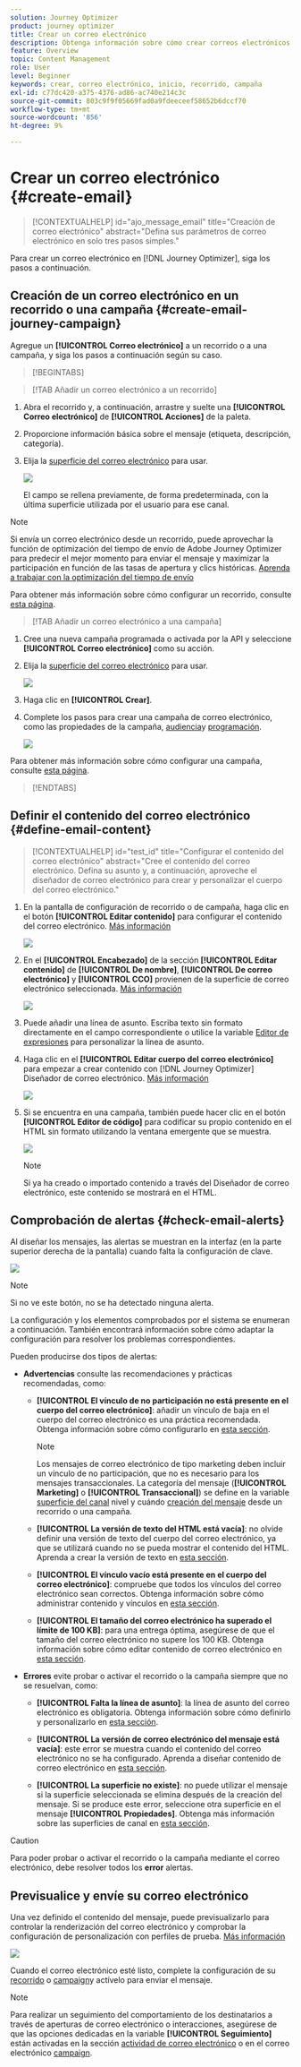 ```yaml
---
solution: Journey Optimizer
product: journey optimizer
title: Crear un correo electrónico
description: Obtenga información sobre cómo crear correos electrónicos en Journey Optimizer
feature: Overview
topic: Content Management
role: User
level: Beginner
keywords: crear, correo electrónico, inicio, recorrido, campaña
exl-id: c77dc420-a375-4376-ad86-ac740e214c3c
source-git-commit: 803c9f9f05669fad0a9fdeeceef58652b6dccf70
workflow-type: tm+mt
source-wordcount: '856'
ht-degree: 9%

---
```


# Crear un correo electrónico {#create-email}

>[!CONTEXTUALHELP]
>id="ajo_message_email"
>title="Creación de correo electrónico"
>abstract="Defina sus parámetros de correo electrónico en solo tres pasos simples."

Para crear un correo electrónico en [!DNL Journey Optimizer], siga los pasos a continuación.

## Creación de un correo electrónico en un recorrido o una campaña {#create-email-journey-campaign}

Agregue un **[!UICONTROL Correo electrónico]** a un recorrido o a una campaña, y siga los pasos a continuación según su caso.

>[!BEGINTABS]

>[!TAB Añadir un correo electrónico a un recorrido]

1. Abra el recorrido y, a continuación, arrastre y suelte una **[!UICONTROL Correo electrónico]** de **[!UICONTROL Acciones]** de la paleta.

1. Proporcione información básica sobre el mensaje (etiqueta, descripción, categoría).

1. Elija la [superficie del correo electrónico](email-settings.md) para usar.

   ![](assets/email_journey.png)

   El campo se rellena previamente, de forma predeterminada, con la última superficie utilizada por el usuario para ese canal.

>[!NOTE]
>
>Si envía un correo electrónico desde un recorrido, puede aprovechar la función de optimización del tiempo de envío de Adobe Journey Optimizer para predecir el mejor momento para enviar el mensaje y maximizar la participación en función de las tasas de apertura y clics históricas. [Aprenda a trabajar con la optimización del tiempo de envío](../building-journeys/journeys-message.md#send-time-optimization)

Para obtener más información sobre cómo configurar un recorrido, consulte [esta página](../building-journeys/journey-gs.md).

>[!TAB Añadir un correo electrónico a una campaña]

1. Cree una nueva campaña programada o activada por la API y seleccione **[!UICONTROL Correo electrónico]** como su acción.

1. Elija la [superficie del correo electrónico](email-settings.md) para usar.

   ![](assets/email_campaign.png)

1. Haga clic en **[!UICONTROL Crear]**.

1. Complete los pasos para crear una campaña de correo electrónico, como las propiedades de la campaña, [audiencia](../segment/about-segments.md)y [programación](../campaigns/create-campaign.md#schedule).

   ![](assets/email_campaign_steps.png)

<!--
From the **[!UICONTROL Action]** section, specify if you want to track how your recipients react to your delivery: you can track email opens, and/or clicks on links and buttons in your email.

![](assets/email_campaign_tracking.png)
-->

Para obtener más información sobre cómo configurar una campaña, consulte [esta página](../campaigns/get-started-with-campaigns.md).

>[!ENDTABS]

## Definir el contenido del correo electrónico {#define-email-content}

<!-- update the quarry component with right ID value-->

>[!CONTEXTUALHELP]
>id="test_id"
>title="Configurar el contenido del correo electrónico"
>abstract="Cree el contenido del correo electrónico. Defina su asunto y, a continuación, aproveche el diseñador de correo electrónico para crear y personalizar el cuerpo del correo electrónico."

1. En la pantalla de configuración de recorrido o de campaña, haga clic en el botón **[!UICONTROL Editar contenido]** para configurar el contenido del correo electrónico. [Más información](get-started-email-design.md)

   ![](assets/email_campaign_edit_content.png)

1. En el **[!UICONTROL Encabezado]** de la sección **[!UICONTROL Editar contenido]** de **[!UICONTROL De nombre]**, **[!UICONTROL De correo electrónico]** y **[!UICONTROL CCO]** provienen de la superficie de correo electrónico seleccionada. [Más información](email-settings.md) <!--check if same for journey-->

   ![](assets/email_designer_edit_content_header.png)

1. Puede añadir una línea de asunto. Escriba texto sin formato directamente en el campo correspondiente o utilice la variable [Editor de expresiones](../personalization/personalization-build-expressions.md) para personalizar la línea de asunto.

1. Haga clic en el **[!UICONTROL Editar cuerpo del correo electrónico]** para empezar a crear contenido con [!DNL Journey Optimizer] Diseñador de correo electrónico. [Más información](get-started-email-design.md)

   ![](assets/email_designer_edit_email_body.png)

1. Si se encuentra en una campaña, también puede hacer clic en el botón **[!UICONTROL Editor de código]** para codificar su propio contenido en el HTML sin formato utilizando la ventana emergente que se muestra.

   ![](assets/email_designer_edit_code_editor.png)

   >[!NOTE]
   >
   >Si ya ha creado o importado contenido a través del Diseñador de correo electrónico, este contenido se mostrará en el HTML.

## Comprobación de alertas {#check-email-alerts}

Al diseñar los mensajes, las alertas se muestran en la interfaz (en la parte superior derecha de la pantalla) cuando falta la configuración de clave.

![](assets/email_journey_alerts_details.png)

>[!NOTE]
>
>Si no ve este botón, no se ha detectado ninguna alerta.

La configuración y los elementos comprobados por el sistema se enumeran a continuación. También encontrará información sobre cómo adaptar la configuración para resolver los problemas correspondientes.

Pueden producirse dos tipos de alertas:

* **Advertencias** consulte las recomendaciones y prácticas recomendadas, como:

   * **[!UICONTROL El vínculo de no participación no está presente en el cuerpo del correo electrónico]**: añadir un vínculo de baja en el cuerpo del correo electrónico es una práctica recomendada. Obtenga información sobre cómo configurarlo en [esta sección](../privacy/opt-out.md#opt-out-management).

      >[!NOTE]
      >
      >Los mensajes de correo electrónico de tipo marketing deben incluir un vínculo de no participación, que no es necesario para los mensajes transaccionales. La categoría del mensaje (**[!UICONTROL Marketing]** o **[!UICONTROL Transaccional]**) se define en la variable [superficie del canal](email-settings.md#email-type) nivel y cuándo [creación del mensaje](#create-email-journey-campaign) desde un recorrido o una campaña.

   * **[!UICONTROL La versión de texto del HTML está vacía]**: no olvide definir una versión de texto del cuerpo del correo electrónico, ya que se utilizará cuando no se pueda mostrar el contenido del HTML. Aprenda a crear la versión de texto en [esta sección](text-version-email.md).

   * **[!UICONTROL El vínculo vacío está presente en el cuerpo del correo electrónico]**: compruebe que todos los vínculos del correo electrónico sean correctos. Obtenga información sobre cómo administrar contenido y vínculos en [esta sección](content-from-scratch.md).

   * **[!UICONTROL El tamaño del correo electrónico ha superado el límite de 100 KB]**: para una entrega óptima, asegúrese de que el tamaño del correo electrónico no supere los 100 KB. Obtenga información sobre cómo editar contenido de correo electrónico en [esta sección](content-from-scratch.md).

* **Errores** evite probar o activar el recorrido o la campaña siempre que no se resuelvan, como:

   * **[!UICONTROL Falta la línea de asunto]**: la línea de asunto del correo electrónico es obligatoria. Obtenga información sobre cómo definirlo y personalizarlo en [esta sección](create-email.md).

   <!--HTML is empty when Amp HTML is present-->

   * **[!UICONTROL La versión de correo electrónico del mensaje está vacía]**: este error se muestra cuando el contenido del correo electrónico no se ha configurado. Aprenda a diseñar contenido de correo electrónico en [esta sección](get-started-email-design.md).

   * **[!UICONTROL La superficie no existe]**: no puede utilizar el mensaje si la superficie seleccionada se elimina después de la creación del mensaje. Si se produce este error, seleccione otra superficie en el mensaje **[!UICONTROL Propiedades]**. Obtenga más información sobre las superficies de canal en [esta sección](../configuration/channel-surfaces.md).


>[!CAUTION]
>
>Para poder probar o activar el recorrido o la campaña mediante el correo electrónico, debe resolver todos los **error** alertas.

## Previsualice y envíe su correo electrónico

Una vez definido el contenido del mensaje, puede previsualizarlo para controlar la renderización del correo electrónico y comprobar la configuración de personalización con perfiles de prueba. [Más información](preview.md)

![](assets/email_designer_edit_simulate.png)

Cuando el correo electrónico esté listo, complete la configuración de su [recorrido](../building-journeys/journey-gs.md) o [campaign](../campaigns/create-campaign.md)y actívelo para enviar el mensaje.

>[!NOTE]
>
>Para realizar un seguimiento del comportamiento de los destinatarios a través de aperturas de correo electrónico o interacciones, asegúrese de que las opciones dedicadas en la variable **[!UICONTROL Seguimiento]** están activadas en la sección [actividad de correo electrónico](../building-journeys/journeys-message.md) o en el correo electrónico [campaign](../campaigns/create-campaign.md).<!--to move?-->

<!--

## Define your email content {#email-content}

Use [!DNL Journey Optimizer] Email Designer to [design your email from scratch](../email/content-from-scratch.md). If you have an existing content, you can [import it in the Email Designer](../email/existing-content.md), or [code your own content](../email/code-content.md) in [!DNL Journey Optimizer]. 

[!DNL Journey Optimizer] comes with a set of [built-in templates](email-templates.md) to help you start. Any email can also be saved as a template.

Use [!DNL Journey Optimizer] Expression editor to personalize your messages with profiles' data. For more on personalization, refer to [this section](../personalization/personalize.md).

Adapt the content of your messages to the targeted profiles by using [!DNL Journey Optimizer] dynamic content capabilities. [Get started with dynamic content](../personalization/get-started-dynamic-content.md)

## Email tracking {#email-tracking}

If you want to track the behavior of your recipients through openings and/or clicks on links, enable the following options: **[!UICONTROL Email opens]** and **[!UICONTROL Click on email]**. 

Learn more about tracking in [this section](message-tracking.md).

## Validate your email content {#email-content-validate}

Control the rendering of your email, and check personalization settings with test profiles, using the preview section on the left-hand side. For more on this, refer to [this section](preview.md).

![](assets/messages-simple-preview.png)

You must also check alerts in the upper section of the editor.  Some of them are simple warnings, but others can prevent you from using the message. 

-->

